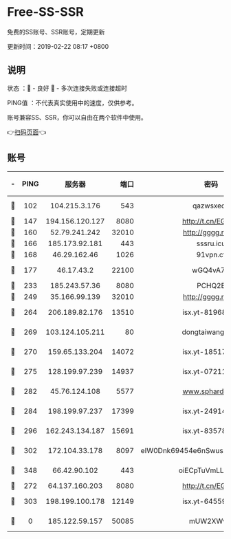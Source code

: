 # Free-SS-SSR

免费的SS账号、SSR账号，定期更新

更新时间：2019-02-22 08:17 +0800

## 说明

状态     ：🙂 - 良好 🙁 - 多次连接失败或连接超时

PING值   ：不代表真实使用中的速度，仅供参考。

账号兼容SS、SSR，你可以自由在两个软件中使用。

👉[扫码页面](https://liesauer.github.io/free-ss-ssr.github.io/)👈

## 账号

|-|PING|服务器|端口|密码|加密方式|区域|
|:----:|:----:|:-----:|-----:|:----:|:----:|:----:|
|🙂|102|104.215.3.176|543|qazwsxedc|aes-256-gcm|JP|
|🙂|147|194.156.120.127|8080|http://t.cn/EGJIyrl|rc4-md5|RU|
|🙂|160|52.79.241.242|32010|http://gggg.rocks|chacha20|KR|
|🙂|166|185.173.92.181|443|sssru.icu|rc4-md5|RU|
|🙂|168|46.29.162.46|1026|91vpn.cf|rc4-md5|RU|
|🙂|177|46.17.43.2|22100|wGQ4vA7D|aes-256-gcm|RU|
|🙂|233|185.243.57.36|8080|PCHQ2E|rc4-md5|US|
|🙂|249|35.166.99.139|32010|http://gggg.rocks|chacha20|US|
|🙂|264|206.189.82.176|13510|isx.yt-81968687|aes-256-cfb|SG|
|🙂|269|103.124.105.211|80|dongtaiwang.com|aes-256-cfb|US|
|🙂|270|159.65.133.204|14072|isx.yt-18517814|aes-256-cfb|SG|
|🙂|275|128.199.97.239|14937|isx.yt-07211960|aes-256-cfb|SG|
|🙂|282|45.76.124.108|5577|www.sphard.com|aes-256-cfb|AU|
|🙂|284|198.199.97.237|17399|isx.yt-24914011|aes-256-cfb|US|
|🙂|296|162.243.134.187|15691|isx.yt-83578322|aes-256-cfb|US|
|🙂|302|172.104.33.178|8097|eIW0Dnk69454e6nSwuspv9DmS201tQ0D|aes-256-cfb|SG|
|🙂|348|66.42.90.102|443|oiECpTuVmLLxk4Ts|aes-256-cfb|US|
|🙂|272|64.137.160.203|8080|http://t.cn/EGJIyrl|rc4-md5|CA|
|🙂|303|198.199.100.178|12149|isx.yt-64559201|aes-256-cfb|US|
|🙁|0|185.122.59.157|50085|mUW2XWw8|aes-256-cfb|GB|

